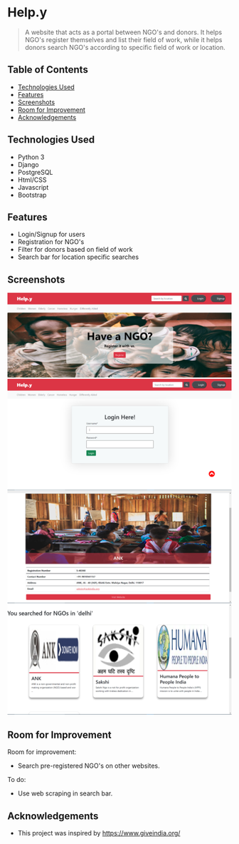 # Help.y
> A website that acts as a portal between NGO's and donors. It helps NGO's register themselves and list their field of work, while it helps donors search NGO's according to specific field of work or location.

## Table of Contents
* [Technologies Used](#technologies-used)
* [Features](#features)
* [Screenshots](#screenshots)
* [Room for Improvement](#room-for-improvement)
* [Acknowledgements](#acknowledgements)


## Technologies Used
- Python 3
- Django
- PostgreSQL
- Html/CSS
- Javascript
- Bootstrap


## Features
- Login/Signup for users
- Registration for NGO's
- Filter for donors based on field of work
- Search bar for location specific searches


## Screenshots
![Example screenshot](./img/ss1.png)
![Example screenshot](./img/ss2.png)
![Example screenshot](./img/ss3.png)
![Example screenshot](./img/ss4.png)
<!-- If you have screenshots you'd like to share, include them here. -->



## Room for Improvement

Room for improvement:
- Search pre-registered NGO's on other websites.

To do:
- Use web scraping in search bar.


## Acknowledgements
- This project was inspired by https://www.giveindia.org/

